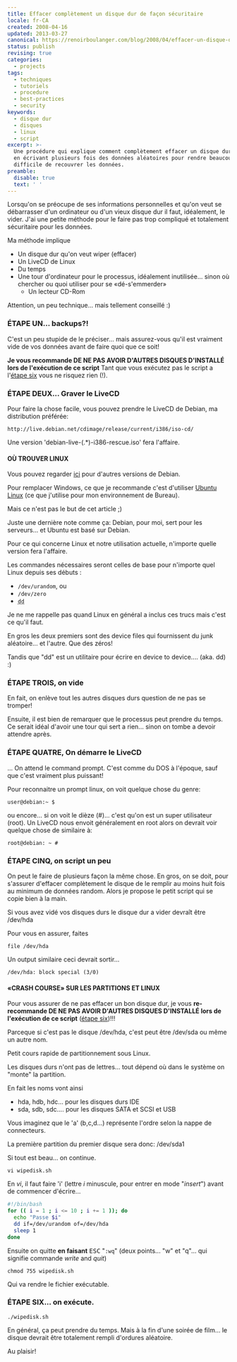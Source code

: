```yaml
---
title: Effacer complètement un disque dur de façon sécuritaire
locale: fr-CA
created: 2008-04-16
updated: 2013-03-27
canonical: https://renoirboulanger.com/blog/2008/04/effacer-un-disque-dur/
status: publish
revising: true
categories:
  - projects
tags:
  - techniques
  - tutoriels
  - procedure
  - best-practices
  - security
keywords:
  - disque dur
  - disques
  - linux
  - script
excerpt: >-
  Une procédure qui explique comment complètement effacer un disque dur
  en écrivant plusieurs fois des données aléatoires pour rendre beaucoup plus
  difficile de recouvrer les données.
preamble:
  disable: true
  text: ' '
---
```


Lorsqu'on se préocupe de ses informations personnelles et qu'on veut se
débarrasser d'un ordinateur ou d'un vieux disque dur il faut, idéalement, le
vider. J'ai une petite méthode pour le faire pas trop compliqué et totalement
sécuritaire pour les données.

Ma méthode implique

- Un disque dur qu'on veut wiper (effacer)
- Un LiveCD de Linux
- Du temps
- Une tour d'ordinateur pour le processus, idéalement inutilisée... sinon où
  chercher ou quoi utiliser pour se «dé-s'emmerder»
  - Un lecteur CD-Rom

Attention, un peu technique... mais tellement conseillé :)

### ÉTAPE UN... backups?!

C'est un peu stupide de le préciser... mais assurez-vous qu'il est vraiment vide
de vos données avant de faire quoi que ce soit!

**Je vous recommande DE NE PAS AVOIR D'AUTRES DISQUES D'INSTALLÉ lors de
l'exécution de ce script** Tant que vous exécutez pas le script a l'[étape
six][0] vous ne risquez rien (!).

### ÉTAPE DEUX... Graver le LiveCD

Pour faire la chose facile, vous pouvez prendre le LiveCD de Debian, ma
distribution préférée:

`http://live.debian.net/cdimage/release/current/i386/iso-cd/`

Une version 'debian-live-(.\*)-i386-rescue.iso' fera l'affaire.

#### OÙ TROUVER LINUX

Vous pouvez regarder [ici][1] pour d'autres versions de Debian.

Pour remplacer Windows, ce que je recommande c'est d'utiliser [Ubuntu Linux][2]
(ce que j'utilise pour mon environnement de Bureau).

Mais ce n'est pas le but de cet article ;)

Juste une dernière note comme ça: Debian, pour moi, sert pour les serveurs... et
Ubuntu est basé sur Debian.

Pour ce qui concerne Linux et notre utilisation actuelle, n'importe quelle
version fera l'affaire.

Les commandes nécessaires seront celles de base pour n'importe quel Linux depuis
ses débuts :

- `/dev/urandom`, ou
- `/dev/zero`
- <abbr lang="en" title="Device to Device command">`dd`</abbr>

Je ne me rappelle pas quand Linux en général a inclus ces trucs mais c'est ce
qu'il faut.

En gros les deux premiers sont des device files qui fournissent du junk
aléatoire... et l'autre. Que des zéros!

Tandis que "dd" est un utilitaire pour écrire en device to device.... (aka. dd)
:)

### ÉTAPE TROIS, on vide

En fait, on enlève tout les autres disques durs question de ne pas se tromper!

Ensuite, il est bien de remarquer que le processus peut prendre du temps. Ce
serait idéal d'avoir une tour qui sert a rien... sinon on tombe a devoir
attendre après.

### ÉTAPE QUATRE, On démarre le LiveCD

... On attend le command prompt. C'est comme du DOS à l'époque, sauf que c'est
vraiment plus puissant!

Pour reconnaitre un prompt linux, on voit quelque chose du genre:

    user@debian:~ $

ou encore... si on voit le dièze (\#)... c'est qu'on est un super utilisateur
(root). Un LiveCD nous envoit généralement en root alors on devrait voir quelque
chose de similaire à:

    root@debian: ~ #

### ÉTAPE CINQ, on script un peu

On peut le faire de plusieurs façon la même chose. En gros, on se doit, pour
s'assurer d'effacer complètement le disque de le remplir au moins huit fois au
minimum de données random. Alors je propose le petit script qui se copie bien à
la main.

Si vous avez vidé vos disques durs le disque dur a vider devraît être /dev/hda

Pour vous en assurer, faites

    file /dev/hda

Un output similaire ceci devrait sortir...

    /dev/hda: block special (3/0)

#### «CRASH COURSE» SUR LES PARTITIONS ET LINUX

Pour vous assurer de ne pas effacer un bon disque dur, je vous **re-recommande
DE NE PAS AVOIR D'AUTRES DISQUES D'INSTALLÉ lors de l'exécution de ce script**
([étape six][0])!!!

Parceque si c'est pas le disque /dev/hda, c'est peut être /dev/sda ou même un
autre nom.

Petit cours rapide de partitionnement sous Linux.

Les disques durs n'ont pas de lettres... tout dépend où dans le système on
"monte" la partition.

En fait les noms vont ainsi

- hda, hdb, hdc... pour les disques durs IDE
- sda, sdb, sdc.... pour les disques SATA et SCSI et USB

Vous imaginez que le 'a' (b,c,d...) représente l'ordre selon la nappe de
connecteurs.

La première partition du premier disque sera donc: /dev/sda1

Si tout est beau... on continue.

    vi wipedisk.sh

En <em title="Vim Editor">vi</em>, il faut faire 'i' (lettre _i_ minuscule, pour
entrer en mode "_insert_") avant de commencer d'écrire...

```bash
#!/bin/bash
for (( i = 1 ; i <= 10 ; i += 1 )); do
  echo "Passe $i"
  dd if=/dev/urandom of=/dev/hda
  sleep 1
done
```

Ensuite on quitte **en faisant** <kbd title="Escape">ESC</kbd> "`:wq`" (deux
points... "w" et "q"... qui signifie commande _write_ and _quit_)

    chmod 755 wipedisk.sh

Qui va rendre le fichier exécutable.

### ÉTAPE SIX... on exécute.

    ./wipedisk.sh

En général, ça peut prendre du temps. Mais à la fin d'une soirée de film... le
disque devrait être totalement rempli d'ordures aléatoire.

Au plaisir!

[0]: http://renoirboulanger.com/blog/2008/04/effacer-un-disque-dur/#six
[1]: https://wiki.debian.org/LiveCD
[2]: https://www.ubuntu.com/
